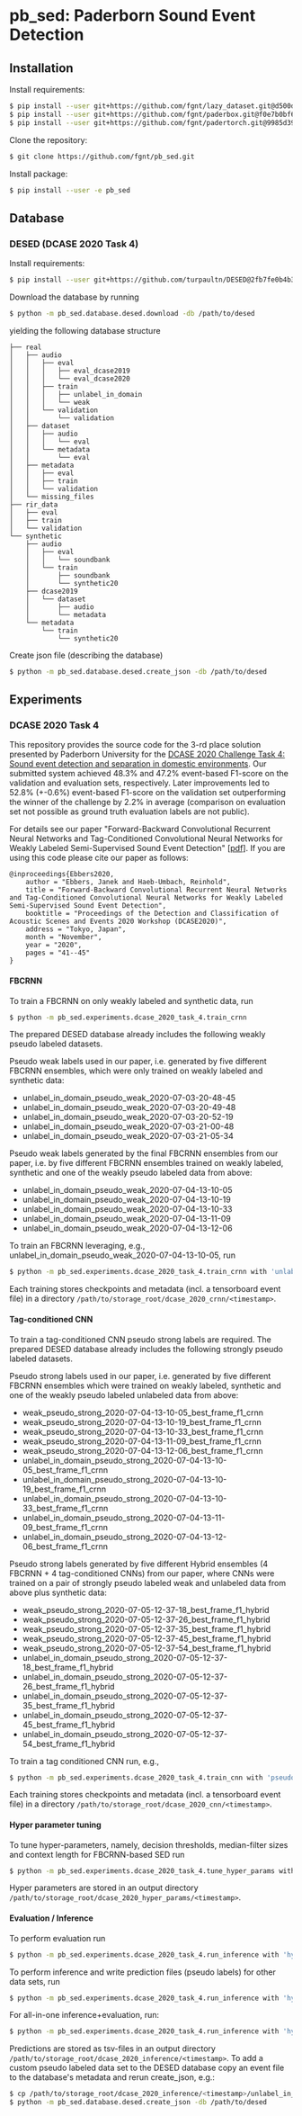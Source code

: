 # pb_sed: Paderborn Sound Event Detection


## Installation
Install requirements:
```bash
$ pip install --user git+https://github.com/fgnt/lazy_dataset.git@d500d23d23c0cc2ebb874c4974b4ffa7a2418b96
$ pip install --user git+https://github.com/fgnt/paderbox.git@f0e7b0bf66a0ee6e5f51797305d84cf57227134d
$ pip install --user git+https://github.com/fgnt/padertorch.git@9985d398c10ec086e18f7525c7e7dc2809c1e7f3
```

Clone the repository:
```bash
$ git clone https://github.com/fgnt/pb_sed.git
```

Install package:
```bash
$ pip install --user -e pb_sed
```

## Database
### DESED (DCASE 2020 Task 4)
Install requirements:
```bash
$ pip install --user git+https://github.com/turpaultn/DESED@2fb7fe0b4b33569ad3693d09e50037b8b4206b72
```

Download the database by running
```bash
$ python -m pb_sed.database.desed.download -db /path/to/desed
```
yielding the following database structure

```
├── real
│   ├── audio
│   │   ├── eval
│   │   │   ├── eval_dcase2019
│   │   │   └── eval_dcase2020
│   │   ├── train
│   │   │   ├── unlabel_in_domain
│   │   │   └── weak
│   │   └── validation
│   │       └── validation
│   ├── dataset
│   │   ├── audio
│   │   │   └── eval
│   │   └── metadata
│   │       └── eval
│   ├── metadata
│   │   ├── eval
│   │   ├── train
│   │   └── validation
│   └── missing_files
├── rir_data
│   ├── eval
│   ├── train
│   └── validation
└── synthetic
    ├── audio
    │   ├── eval
    │   │   └── soundbank
    │   └── train
    │       ├── soundbank
    │       └── synthetic20
    ├── dcase2019
    │   └── dataset
    │       ├── audio
    │       └── metadata
    └── metadata
        └── train
            └── synthetic20

```

Create json file (describing the database)
```bash
$ python -m pb_sed.database.desed.create_json -db /path/to/desed
```

## Experiments
### DCASE 2020 Task 4
This repository provides the source code for the 3-rd place solution presented
by Paderborn University for the [DCASE 2020 Challenge Task 4: Sound event detection and separation in domestic environments](http://dcase.community/challenge2020/task-sound-event-detection-and-separation-in-domestic-environments-results).
Our submitted system achieved 48.3% and 47.2% event-based F1-score on the
validation and evaluation sets, respectively.
Later improvements led to 52.8% (+-0.6%) event-based F1-score on the
validation set outperforming the winner of the challenge by 2.2% in average (comparison
on evaluation set not possible as ground truth evaluation labels are not
public).

For details see our paper "Forward-Backward Convolutional Recurrent Neural
Networks and Tag-Conditioned Convolutional Neural Networks for Weakly Labeled
Semi-Supervised Sound Event Detection"
[\[pdf\]](http://dcase.community/documents/workshop2020/proceedings/DCASE2020Workshop_Ebbers_69.pdf).
If you are using this code please cite our paper as follows:

```
@inproceedings{Ebbers2020,
    author = "Ebbers, Janek and Haeb-Umbach, Reinhold",
    title = "Forward-Backward Convolutional Recurrent Neural Networks and Tag-Conditioned Convolutional Neural Networks for Weakly Labeled Semi-Supervised Sound Event Detection",
    booktitle = "Proceedings of the Detection and Classification of Acoustic Scenes and Events 2020 Workshop (DCASE2020)",
    address = "Tokyo, Japan",
    month = "November",
    year = "2020",
    pages = "41--45"
}
```

#### FBCRNN
To train a FBCRNN on only weakly labeled and synthetic data, run
```bash
$ python -m pb_sed.experiments.dcase_2020_task_4.train_crnn
```

The prepared DESED database already includes the following weakly pseudo
labeled datasets.

Pseudo weak labels used in our paper, i.e. generated by five different FBCRNN
ensembles, which were only trained on weakly labeled and synthetic data:
* unlabel_in_domain_pseudo_weak_2020-07-03-20-48-45
* unlabel_in_domain_pseudo_weak_2020-07-03-20-49-48
* unlabel_in_domain_pseudo_weak_2020-07-03-20-52-19
* unlabel_in_domain_pseudo_weak_2020-07-03-21-00-48
* unlabel_in_domain_pseudo_weak_2020-07-03-21-05-34

Pseudo weak labels generated by the final FBCRNN ensembles from our paper, i.e.
by five different FBCRNN ensembles trained on weakly labeled, synthetic and one
of the weakly pseudo labeled data from above:
* unlabel_in_domain_pseudo_weak_2020-07-04-13-10-05
* unlabel_in_domain_pseudo_weak_2020-07-04-13-10-19
* unlabel_in_domain_pseudo_weak_2020-07-04-13-10-33
* unlabel_in_domain_pseudo_weak_2020-07-04-13-11-09
* unlabel_in_domain_pseudo_weak_2020-07-04-13-12-06

To train an FBCRNN leveraging, e.g.,
unlabel_in_domain_pseudo_weak_2020-07-04-13-10-05, run
```bash
$ python -m pb_sed.experiments.dcase_2020_task_4.train_crnn with 'unlabel_in_domain_pseudo_weak_timestamp=2020-07-04-13-10-05'
```
Each training stores checkpoints and metadata (incl. a tensorboard event file)
in a directory ```/path/to/storage_root/dcase_2020_crnn/<timestamp>```.

#### Tag-conditioned CNN
To train a tag-conditioned CNN pseudo strong labels are required.
The prepared DESED database already includes the following strongly pseudo
labeled datasets.

Pseudo strong labels used in our paper, i.e. generated by five different FBCRNN
ensembles which were trained on weakly labeled, synthetic and one of the weakly
pseudo labeled unlabeled data from above:
* weak_pseudo_strong_2020-07-04-13-10-05_best_frame_f1_crnn
* weak_pseudo_strong_2020-07-04-13-10-19_best_frame_f1_crnn
* weak_pseudo_strong_2020-07-04-13-10-33_best_frame_f1_crnn
* weak_pseudo_strong_2020-07-04-13-11-09_best_frame_f1_crnn
* weak_pseudo_strong_2020-07-04-13-12-06_best_frame_f1_crnn
* unlabel_in_domain_pseudo_strong_2020-07-04-13-10-05_best_frame_f1_crnn
* unlabel_in_domain_pseudo_strong_2020-07-04-13-10-19_best_frame_f1_crnn
* unlabel_in_domain_pseudo_strong_2020-07-04-13-10-33_best_frame_f1_crnn
* unlabel_in_domain_pseudo_strong_2020-07-04-13-11-09_best_frame_f1_crnn
* unlabel_in_domain_pseudo_strong_2020-07-04-13-12-06_best_frame_f1_crnn

Pseudo strong labels generated by five different Hybrid ensembles
(4 FBCRNN + 4 tag-conditioned CNNs) from our paper, where CNNs were trained on
a pair of strongly pseudo labeled weak and unlabeled data from above plus
synthetic data:
* weak_pseudo_strong_2020-07-05-12-37-18_best_frame_f1_hybrid
* weak_pseudo_strong_2020-07-05-12-37-26_best_frame_f1_hybrid
* weak_pseudo_strong_2020-07-05-12-37-35_best_frame_f1_hybrid
* weak_pseudo_strong_2020-07-05-12-37-45_best_frame_f1_hybrid
* weak_pseudo_strong_2020-07-05-12-37-54_best_frame_f1_hybrid
* unlabel_in_domain_pseudo_strong_2020-07-05-12-37-18_best_frame_f1_hybrid
* unlabel_in_domain_pseudo_strong_2020-07-05-12-37-26_best_frame_f1_hybrid
* unlabel_in_domain_pseudo_strong_2020-07-05-12-37-35_best_frame_f1_hybrid
* unlabel_in_domain_pseudo_strong_2020-07-05-12-37-45_best_frame_f1_hybrid
* unlabel_in_domain_pseudo_strong_2020-07-05-12-37-54_best_frame_f1_hybrid

To train a tag conditioned CNN run, e.g.,
```bash
$ python -m pb_sed.experiments.dcase_2020_task_4.train_cnn with 'pseudo_strong_suffix=2020-07-05-12-37-18_best_frame_f1_hybrid'
```
Each training stores checkpoints and metadata (incl. a tensorboard event file)
in a directory ```/path/to/storage_root/dcase_2020_cnn/<timestamp>```.

#### Hyper parameter tuning
To tune hyper-parameters, namely, decision thresholds, median-filter sizes and
context length for FBCRNN-based SED run
```bash
$ python -m pb_sed.experiments.dcase_2020_task_4.tune_hyper_params with 'crnn_dirs=["/path/to/storage_root/dcase_2020_crnn/<timestamp_crnn_1>","/path/to/storage_root/dcase_2020_crnn/<timestamp_crnn_2>",...]' 'cnn_dirs=["/path/to/storage_root/dcase_2020_cnn/<timestamp_cnn_1>","/path/to/storage_root/dcase_2020_cnn/<timestamp_cnn_2>",...]'
```
Hyper parameters are stored in an output directory
```/path/to/storage_root/dcase_2020_hyper_params/<timestamp>```.

#### Evaluation / Inference
To perform evaluation run
```bash
$ python -m pb_sed.experiments.dcase_2020_task_4.run_inference with 'hyper_params_dir=/path/to/storage_root/dcase_2020_hyper_params/<timestamp>' 'dataset_names=["validation", "eval_dcase2019"]' 'reference_files=["/path/to/desed/real/metadata/validation/validation.tsv", "/path/to/desed/real/metadata/eval/eval_dcase2019.tsv"]'
```
To perform inference and write prediction files (pseudo labels) for other data
sets, run
```bash
$ python -m pb_sed.experiments.dcase_2020_task_4.run_inference with 'hyper_params_dir=/path/to/storage_root/dcase_2020_hyper_params/<timestamp>' 'dataset_names=["weak", "unlabel_in_domain", "eval_dcase2020"]'
```
For all-in-one inference+evaluation, run:
```bash
$ python -m pb_sed.experiments.dcase_2020_task_4.run_inference with 'hyper_params_dir=/path/to/storage_root/dcase_2020_hyper_params/<timestamp>' 'dataset_names=["validation", "eval_dcase2019", "weak", "unlabel_in_domain", "eval_dcase2020"]' 'reference_files=["/path/to/desed/real/metadata/validation/validation.tsv", "/path/to/desed/real/metadata/eval/eval_dcase2019.tsv", None, None, None]'
```
Predictions are stored as tsv-files in an output directory
```/path/to/storage_root/dcase_2020_inference/<timestamp>```.
To add a custom pseudo labeled data set to the DESED database copy an event
file to the database's metadata and rerun create_json, e.g.:
```bash
$ cp /path/to/storage_root/dcase_2020_inference/<timestamp>/unlabel_in_domain_<timestamp>_best_frame_f1_hybrid.tsv /path/to/desed/real/metadata/train/
$ python -m pb_sed.database.desed.create_json -db /path/to/desed
```
